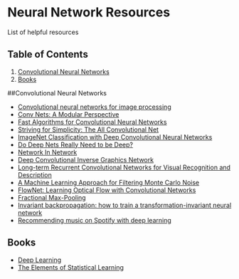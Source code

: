 # Neural Network Resources

List of helpful resources 

## Table of Contents
1. [Convolutional Neural Networks](#convolutional-neural-networks)
2. [Books](#books)


##Convolutional Neural Networks

* [Convolutional neural networks for image processing](http://ceit.aut.ac.ir/~shiry/publications/AI03.pdf)
* [Conv Nets: A Modular Perspective](http://colah.github.io/posts/2014-07-Conv-Nets-Modular/)
* [Fast Algorithms for Convolutional Neural Networks](http://arxiv.org/abs/1509.09308)
* [Striving for Simplicity: The All Convolutional Net](http://arxiv.org/abs/1412.6806)
* [ImageNet Classification with Deep Convolutional Neural Networks](https://papers.nips.cc/paper/4824-imagenet-classification-with-deep-convolutional-neural-networks.pdf)
* [Do Deep Nets Really Need to be Deep?](https://papers.nips.cc/paper/5484-do-deep-nets-really-need-to-be-deep.pdf)
* [Network In Network](http://arxiv.org/abs/1312.4400)
* [Deep Convolutional Inverse Graphics Network](http://arxiv.org/abs/1503.03167)
* [Long-term Recurrent Convolutional Networks for Visual Recognition and Description](http://arxiv.org/abs/1411.4389)
* [A Machine Learning Approach for Filtering Monte Carlo Noise](http://cvc.ucsb.edu/graphics/Papers/SIGGRAPH2015_LBF)
* [FlowNet: Learning Optical Flow with Convolutional Networks](http://arxiv.org/abs/1504.06852)
* [Fractional Max-Pooling](http://arxiv.org/abs/1412.6071)
* [Invariant backpropagation: how to train a transformation-invariant neural network](http://arxiv.org/abs/1502.04434)
* [Recommending music on Spotify with deep learning](http://benanne.github.io/2014/08/05/spotify-cnns.html)


## Books
* [Deep Learning](http://www.iro.umontreal.ca/~bengioy/dlbook/ "Yoshua Bengio, Ian J. Goodfellow, Aaron Courville")
* [The Elements of Statistical Learning](http://statweb.stanford.edu/~tibs/ElemStatLearn/)
